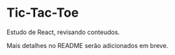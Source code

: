 # Tic-Tac-Toe

Estudo de React, revisando conteudos.

Mais detalhes no README serão adicionados em breve.
